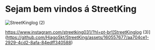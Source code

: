 
# Sejam bem vindos á StreetKing
 
![StreetKinglog (2)](https://github.com/HiagoSkt/StreetKing/assets/160557677/82c5cf5d-457c-4c88-a32b-d0e12df70334)

https://www.instagram.com/streetking031/?hl=pt-br![StreetKinglog (3)](https://github.com/HiagoSkt/StreetKing/assets/160557677/aa704ce1-2929-4cd2-8afa-84edff340588)

